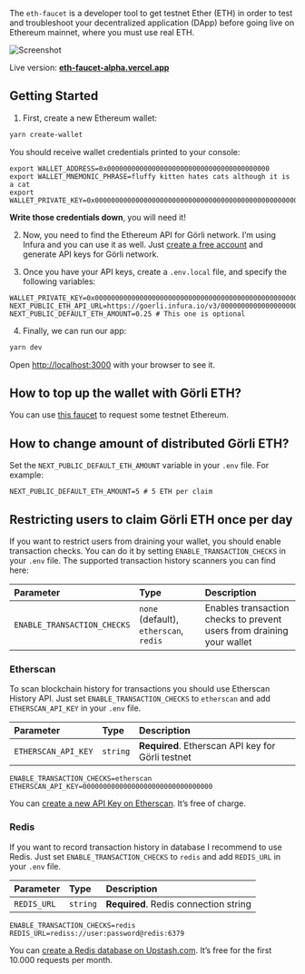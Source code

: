 The `eth-faucet` is a developer tool to get testnet Ether (ETH) in order to test and troubleshoot your decentralized application (DApp) before going live on Ethereum mainnet, where you must use real ETH.

![Screenshot](./screenshot.png)

Live version: **[eth-faucet-alpha.vercel.app](https://eth-faucet-alpha.vercel.app)**

## Getting Started

1. First, create a new Ethereum wallet:

```bash
yarn create-wallet
```

You should receive wallet credentials printed to your console:

```
export WALLET_ADDRESS=0x0000000000000000000000000000000000000000
export WALLET_MNEMONIC_PHRASE=fluffy kitten hates cats although it is a cat
export WALLET_PRIVATE_KEY=0x0000000000000000000000000000000000000000000000000000000000000000
```

**Write those credentials down**, you will need it!

2. Now, you need to find the Ethereum API for Görli network. I’m using Infura and you can use it as well. Just [create a free account](https://infura.io) and generate API keys for Görli network.

3. Once you have your API keys, create a `.env.local` file, and specify the following variables:

```
WALLET_PRIVATE_KEY=0x0000000000000000000000000000000000000000000000000000000000000000
NEXT_PUBLIC_ETH_API_URL=https://goerli.infura.io/v3/00000000000000000000000000000000
NEXT_PUBLIC_DEFAULT_ETH_AMOUNT=0.25 # This one is optional
```

4. Finally, we can run our app:

```bash
yarn dev
```

Open [http://localhost:3000](http://localhost:3000) with your browser to see it.

## How to top up the wallet with Görli ETH?

You can use [this faucet](https://goerli-faucet.mudit.blog/) to request some testnet Ethereum.

## How to change amount of distributed Görli ETH?

Set the `NEXT_PUBLIC_DEFAULT_ETH_AMOUNT` variable in your `.env` file. For example:

```
NEXT_PUBLIC_DEFAULT_ETH_AMOUNT=5 # 5 ETH per claim
```

## Restricting users to claim Görli ETH once per day

If you want to restrict users from draining your wallet, you should enable transaction checks. You can do it by setting `ENABLE_TRANSACTION_CHECKS` in your `.env` file. The supported transaction history scanners you can find here:

| Parameter                   | Type                                   | Description                                                           |
| :-------------------------- | :------------------------------------- | :-------------------------------------------------------------------- |
| `ENABLE_TRANSACTION_CHECKS` | `none` (default), `etherscan`, `redis` | Enables transaction checks to prevent users from draining your wallet |

### Etherscan

To scan blockchain history for transactions you should use Etherscan History API. Just set `ENABLE_TRANSACTION_CHECKS` to `etherscan` and add `ETHERSCAN_API_KEY` in your `.env` file.

| Parameter           | Type     | Description                                       |
| :------------------ | :------- | :------------------------------------------------ |
| `ETHERSCAN_API_KEY` | `string` | **Required**. Etherscan API key for Görli testnet |

```
ENABLE_TRANSACTION_CHECKS=etherscan
ETHERSCAN_API_KEY=00000000000000000000000000000000
```

You can [create a new API Key on Etherscan](https://docs.etherscan.io/getting-started/viewing-api-usage-statistics). It’s free of charge.

### Redis

If you want to record transaction history in database I recommend to use Redis. Just set `ENABLE_TRANSACTION_CHECKS` to `redis` and add `REDIS_URL` in your `.env` file.

| Parameter   | Type     | Description                           |
| :---------- | :------- | :------------------------------------ |
| `REDIS_URL` | `string` | **Required**. Redis connection string |

```
ENABLE_TRANSACTION_CHECKS=redis
REDIS_URL=rediss://user:password@redis:6379
```

You can [create a Redis database on Upstash.com](https://upstash.com/). It’s free for the first 10.000 requests per month.
